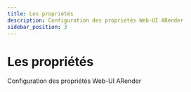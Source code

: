 ```yaml
---
title: Les propriétés
description: Configuration des propriétés Web-UI ARender
sidebar_position: 3
---
```


# Les propriétés

Configuration des propriétés Web-UI ARender